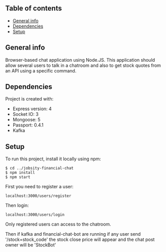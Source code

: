 ## Table of contents
* [General info](#general-info)
* [Dependencies](#dependencies)
* [Setup](#setup)

## General info
Browser-based chat application using Node.JS.
This application should allow several users to talk in a chatroom and also to get stock quotes
from an API using a specific command.
	
## Dependencies
Project is created with:
* Express version: 4
* Socket IO: 3
* Mongoose: 5
* Passport: 0.4.1
* Kafka	

## Setup
To run this project, install it locally using npm:

```
$ cd ../jobsity-financial-chat
$ npm install
$ npm start
```

First you need to register a user:
```
localhost:3000/users/register
```
Then login:
```
localhost:3000/users/login
```

Only registered users can access to the chatroom.

Then if kafka and financial-chat-bot are running if any user send '/stock=stock_code' 
the stock close price will appear and the chat post owner will be 'StockBot'